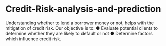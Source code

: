 # Credit-Risk-analysis-and-prediction
Understanding whether to lend a borrower money or not, helps with the mitigation of credit risk. Our objective is to: ● Evaluate potential clients to determine whether they are likely to default or not ● Determine factors which influence credit risk.
